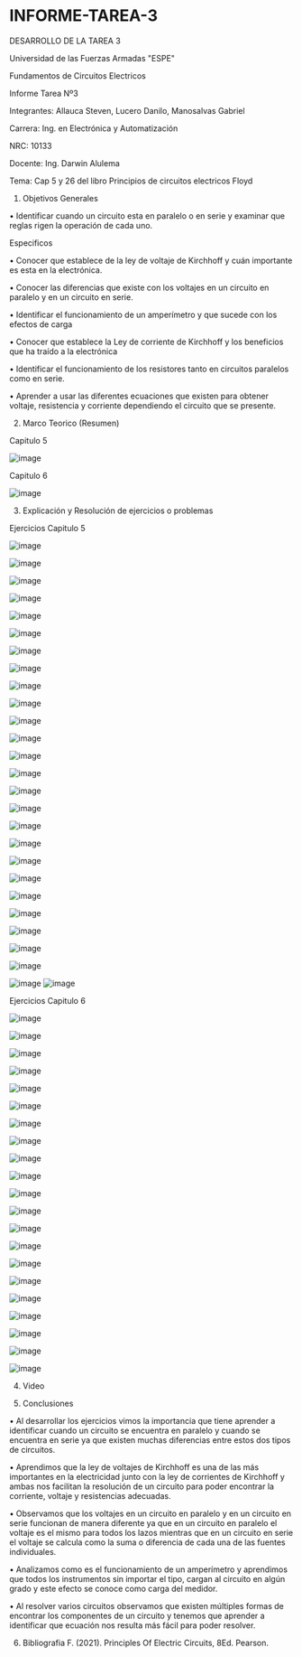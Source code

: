 # INFORME-TAREA-3

DESARROLLO DE LA TAREA 3

Universidad de las Fuerzas Armadas "ESPE"

Fundamentos de Circuitos Electricos

Informe Tarea Nº3

Integrantes: Allauca Steven, Lucero Danilo, Manosalvas Gabriel

Carrera: Ing. en Electrónica y Automatización

NRC: 10133

Docente: Ing. Darwin Alulema

Tema: Cap 5 y 26 del libro Principios de circuitos electricos Floyd

1. Objetivos
Generales

• Identificar cuando un circuito esta en paralelo o en serie y examinar que reglas rigen la operación de cada uno.

Especificos

• Conocer que establece de la ley de voltaje de Kirchhoff y cuán importante es esta en la electrónica.

• Conocer las diferencias que existe con los voltajes en un circuito en paralelo y en un circuito en serie.

• Identificar el funcionamiento de un amperímetro y que sucede con los efectos de carga

• Conocer que establece la Ley de corriente de Kirchhoff y los beneficios que ha traído a la electrónica

• Identificar el funcionamiento de los resistores tanto en circuitos paralelos como en serie.

• Aprender a usar las diferentes ecuaciones que existen para obtener voltaje, resistencia y corriente dependiendo el circuito que se presente.

2. Marco Teorico (Resumen) 
 
Capitulo 5

![image](https://user-images.githubusercontent.com/93210648/144078066-2b1dd08c-483f-4a77-a340-9a911fd1a2c4.png)

Capitulo 6

![image](https://user-images.githubusercontent.com/93210648/144078256-a502f95b-3d76-41cb-939a-eb4839b885fa.png)

3. Explicación y Resolución de ejercicios o problemas

Ejercicios Capitulo 5

![image](https://user-images.githubusercontent.com/93210648/144078663-aed88325-5c39-4f39-8500-94b8143d4ce0.png)

![image](https://user-images.githubusercontent.com/93210648/144078714-fc1d9fb6-347f-4b29-ae90-b7b9d16bf773.png)

![image](https://user-images.githubusercontent.com/93210648/144078768-cdb35a2e-ccee-418a-8020-f0732d17c114.png)

![image](https://user-images.githubusercontent.com/93210648/144078791-98d10513-e1bc-4ba3-82d6-71ea91914a07.png)

![image](https://user-images.githubusercontent.com/93210648/144078828-d2f6e305-c7b9-463f-a162-e21bc2f13d4e.png)

![image](https://user-images.githubusercontent.com/93210648/144078866-0bf3fdd6-33dc-4a2c-bb09-20061f98046e.png)

![image](https://user-images.githubusercontent.com/93210648/144078895-8778ba68-7933-40e1-a670-1d87531cf1ea.png)

![image](https://user-images.githubusercontent.com/93210648/144079503-6b0b09ee-3b42-4373-a6ac-dcdaaffc6a6d.png)

![image](https://user-images.githubusercontent.com/93210648/144079555-8ad3503a-d710-43a6-a3d7-a136fcd73a9a.png)

![image](https://user-images.githubusercontent.com/93210648/144079611-0cc4e6b0-b18b-4882-bccb-eed6603ab52d.png)

![image](https://user-images.githubusercontent.com/93210648/144079651-c0cb6bac-40dc-4398-b76e-0bd042edd0ab.png)

![image](https://user-images.githubusercontent.com/93210648/144080023-5218d86d-934d-4de1-823a-3e88d71e63d1.png)

![image](https://user-images.githubusercontent.com/93210648/144079716-14f724dc-c8e8-4cf4-9190-6107a16163b2.png)

![image](https://user-images.githubusercontent.com/93210648/144080479-e58c55f8-2599-4094-b6b0-918dfd03b4ef.png)

![image](https://user-images.githubusercontent.com/93210648/144080588-dbb75eb2-a022-484c-adb6-9f12f5eac562.png)

![image](https://user-images.githubusercontent.com/93210648/144080821-f5c51669-8dd8-4e8e-8444-d6a05ab44d82.png)

![image](https://user-images.githubusercontent.com/93210648/144080858-24c99e96-d007-4b70-ac2d-67455a17d04d.png)

![image](https://user-images.githubusercontent.com/93210648/144080886-4cbafe51-c450-465c-b3d7-ae224be2086f.png)

![image](https://user-images.githubusercontent.com/93210648/144080930-f01144bf-d09c-4ba9-9e0d-139201926921.png)

![image](https://user-images.githubusercontent.com/93210648/144080982-d8bbea39-5bbf-4d1f-a639-ef19a88d6ab3.png)

![image](https://user-images.githubusercontent.com/93210648/144081166-5bf8e425-8a2c-4564-ba59-00c68b8578a6.png)

![image](https://user-images.githubusercontent.com/93210648/144081208-3d7990e2-720d-4dc5-9e95-ae7d6e278ba5.png)

![image](https://user-images.githubusercontent.com/93210648/144081363-e68b46e7-b615-47eb-918b-f0422bed1b1b.png)

![image](https://user-images.githubusercontent.com/93210648/144081483-02739b3b-bde4-410c-9a44-3daab2fd3372.png)

![image](https://user-images.githubusercontent.com/93210648/144081526-cdf11dec-b84c-4681-8ec6-44243de96945.png)

![image](https://user-images.githubusercontent.com/93210648/144081565-6a0887d5-84c5-48c4-8490-84c978cd7364.png)
![image](https://user-images.githubusercontent.com/93210648/144081633-570a91c4-0f49-422e-b393-57bedc568122.png)

Ejercicios Capitulo 6

![image](https://user-images.githubusercontent.com/93210648/144081898-3608fa79-eeec-4cb4-8545-40611a488379.png)

![image](https://user-images.githubusercontent.com/93210648/144081938-3c87c92c-2fc1-44ee-97e9-2a38b31cf555.png)


![image](https://user-images.githubusercontent.com/93210648/144081996-7a77e070-a6ab-49f9-bee7-ad93738da40a.png)

![image](https://user-images.githubusercontent.com/93210648/144082026-2dca7462-c508-4ac4-8b14-19c380a27a1d.png)

![image](https://user-images.githubusercontent.com/93210648/144082071-1bc8f391-4f97-4bcb-9776-79336f24e479.png)

![image](https://user-images.githubusercontent.com/93210648/144082125-390b1f13-99eb-427e-8363-fec76305b87d.png)

![image](https://user-images.githubusercontent.com/93210648/144082176-7213d139-de68-4d94-a30b-20f42948e685.png)

![image](https://user-images.githubusercontent.com/93210648/144082245-2a5278c3-e90f-4f64-b85f-787c061ee4bd.png)

![image](https://user-images.githubusercontent.com/93210648/144082288-15464df1-0fd0-4ffb-9eba-a1061bc7562a.png)

![image](https://user-images.githubusercontent.com/93210648/144082344-b36cc88a-27f3-4473-91d1-17e045644457.png)

![image](https://user-images.githubusercontent.com/93210648/144082387-497011ba-139e-459b-925a-fcdaf43ea938.png)

![image](https://user-images.githubusercontent.com/93210648/144082414-139a8427-0c64-4015-8b6e-6288725332c6.png)

![image](https://user-images.githubusercontent.com/93210648/144082636-6f74ffb0-7092-42b4-b946-15bc7cef8a23.png)

![image](https://user-images.githubusercontent.com/93210648/144082663-c4770e4a-8107-44dd-8706-1a9a22ccc235.png)

![image](https://user-images.githubusercontent.com/93210648/144082725-16d050ff-aedc-45e6-bea2-a017d995eaf7.png)

![image](https://user-images.githubusercontent.com/93210648/144082787-62dc195b-66eb-4063-8912-3a6882507076.png)

![image](https://user-images.githubusercontent.com/93210648/144082819-781d7f7c-3686-4ae4-a3c4-82e0dcd2b7fd.png)

![image](https://user-images.githubusercontent.com/93210648/144082838-6805baab-e540-439e-b889-04806f0468c7.png)

![image](https://user-images.githubusercontent.com/93210648/144083095-124b2e09-2901-4f17-b15d-3461ca3a8bb2.png)

![image](https://user-images.githubusercontent.com/93210648/144083135-6cc531c0-1e89-4c9b-846b-a5195849ca5a.png)

![image](https://user-images.githubusercontent.com/93210648/144083175-618a90cc-76ba-4a80-8c29-578b36f5dba9.png)

4. Video
 
 

5. Conclusiones

• Al desarrollar los ejercicios vimos la importancia que tiene aprender a identificar cuando un circuito se encuentra en paralelo y cuando se encuentra en serie ya que existen muchas diferencias entre estos dos tipos de circuitos.

• Aprendimos que la ley de voltajes de Kirchhoff es una de las más importantes en la electricidad junto con la ley de corrientes de Kirchhoff y ambas nos facilitan la resolución de un circuito para poder encontrar la corriente, voltaje y resistencias adecuadas.

• Observamos que los voltajes en un circuito en paralelo y en un circuito en serie funcionan de manera diferente ya que en un circuito en paralelo el voltaje es el mismo para todos los lazos mientras que en un circuito en serie el voltaje se calcula como la suma o diferencia de cada una de las fuentes individuales.

• Analizamos como es el funcionamiento de un amperímetro y aprendimos que todos los instrumentos sin importar el tipo, cargan al circuito en algún grado y este efecto se conoce como carga del medidor.

• Al resolver varios circuitos observamos que existen múltiples formas de encontrar los componentes de un circuito y tenemos que aprender a identificar que ecuación nos resulta más fácil para poder resolver.

6. Bibliografia
F. (2021). Principles Of Electric Circuits, 8Ed. Pearson.







